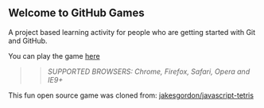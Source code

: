 ## Welcome to GitHub Games

A project based learning activity for people who are getting started with Git and GitHub.

You can play the game [here](https://jmj006.github.io/github-games/)

>> _*SUPPORTED BROWSERS*: Chrome, Firefox, Safari, Opera and IE9+_

This fun open source game was cloned from: [jakesgordon/javascript-tetris](https://github.com/jakesgordon/javascript-tetris)
